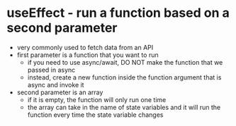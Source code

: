 # useEffect - run a function based on a second parameter

- very commonly used to fetch data from an API
- first parameter is a function that you want to run
  - if you need to use async/await, DO NOT make the function that we passed in async
  - instead, create a new function inside the function argument that is async and invoke it
- second parameter is an array
  - if it is empty, the function will only run one time
  - the array can take in the name of state variables and it will run the function every time the state variable changes